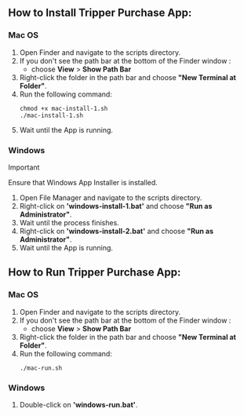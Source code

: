 ## How to Install Tripper Purchase App:
### Mac OS
1. Open Finder and navigate to the scripts directory.
2. If you don't see the path bar at the bottom of the Finder window :
   - choose **View** > **Show Path Bar**
3. Right-click the folder in the path bar and choose **"New Terminal at Folder"**.
4. Run the following command:
   ```
   chmod +x mac-install-1.sh
   ./mac-install-1.sh
   ```
5. Wait until the App is running.

### Windows
> [!IMPORTANT]
> Ensure that Windows App Installer is installed.
1. Open File Manager and navigate to the scripts directory.
2. Right-click on **'windows-install-1.bat'** and choose **"Run as Administrator"**.
3. Wait until the process finishes.
4. Right-click on **'windows-install-2.bat'** and choose **"Run as Administrator"**.
5. Wait until the App is running.

## How to Run Tripper Purchase App:
### Mac OS
1. Open Finder and navigate to the scripts directory.
2. If you don't see the path bar at the bottom of the Finder window :
   - choose **View** > **Show Path Bar**
3. Right-click the folder in the path bar and choose **"New Terminal at Folder"**.
4. Run the following command:
   ```
   ./mac-run.sh
   ```

### Windows
1. Double-click on **'windows-run.bat'**.
